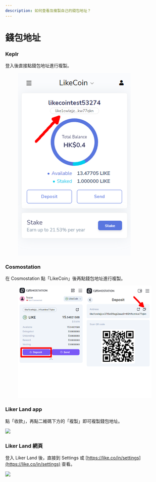 ```yaml
---
description: 如何查看及複製自己的錢包地址？
---
```


# 錢包地址

### Keplr

登入後直接點錢包地址進行複製。

<figure><img src="../../.gitbook/assets/Keplr wallet address.png" alt=""><figcaption></figcaption></figure>

### Cosmostation

在 Cosmostation 點「LikeCoin」後再點錢包地址進行複製。

<figure><img src="../../.gitbook/assets/Comostation wallet address.png" alt=""><figcaption></figcaption></figure>

### Liker Land app

點「收款」，再點二維碼下方的「複製」即可複製錢包地址。

![](<../../.gitbook/assets/wallet address liker land app.png>)

### Liker Land 網頁

登入 Liker Land 後，直接到 Settings 或 [https://like.co/in/settings](https://like.co/in/settings) 查看。

![](<../../.gitbook/assets/wallet address.png>)
